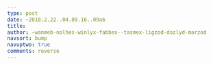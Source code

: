 ```yaml
---
type: post
date: ~2018.2.22..04.09.16..09a6
title: 
author: ~wanmeb-nolhes-winlyx-fabbex--tasmex-ligzod-dozlyd-marzod
navsort: bump
navuptwo: true
comments: reverse
---
```


